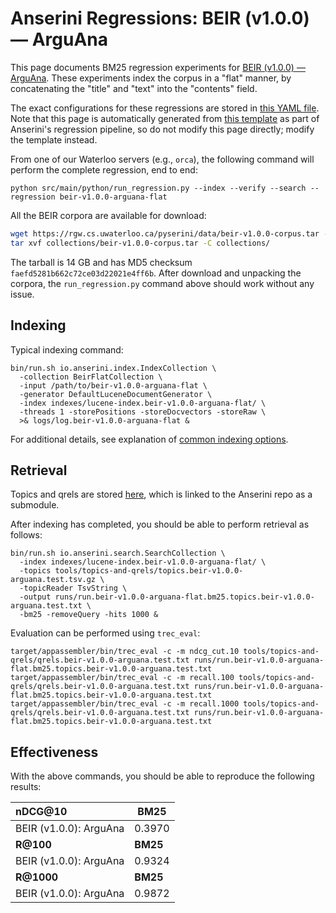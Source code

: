 # Anserini Regressions: BEIR (v1.0.0) &mdash; ArguAna

This page documents BM25 regression experiments for [BEIR (v1.0.0) &mdash; ArguAna](http://beir.ai/).
These experiments index the corpus in a "flat" manner, by concatenating the "title" and "text" into the "contents" field.

The exact configurations for these regressions are stored in [this YAML file](../../src/main/resources/regression/beir-v1.0.0-arguana-flat.yaml).
Note that this page is automatically generated from [this template](../../src/main/resources/docgen/templates/beir-v1.0.0-arguana-flat.template) as part of Anserini's regression pipeline, so do not modify this page directly; modify the template instead.

From one of our Waterloo servers (e.g., `orca`), the following command will perform the complete regression, end to end:

```
python src/main/python/run_regression.py --index --verify --search --regression beir-v1.0.0-arguana-flat
```

All the BEIR corpora are available for download:

```bash
wget https://rgw.cs.uwaterloo.ca/pyserini/data/beir-v1.0.0-corpus.tar -P collections/
tar xvf collections/beir-v1.0.0-corpus.tar -C collections/
```

The tarball is 14 GB and has MD5 checksum `faefd5281b662c72ce03d22021e4ff6b`.
After download and unpacking the corpora, the `run_regression.py` command above should work without any issue.

## Indexing

Typical indexing command:

```
bin/run.sh io.anserini.index.IndexCollection \
  -collection BeirFlatCollection \
  -input /path/to/beir-v1.0.0-arguana-flat \
  -generator DefaultLuceneDocumentGenerator \
  -index indexes/lucene-index.beir-v1.0.0-arguana-flat/ \
  -threads 1 -storePositions -storeDocvectors -storeRaw \
  >& logs/log.beir-v1.0.0-arguana-flat &
```

For additional details, see explanation of [common indexing options](../../docs/common-indexing-options.md).

## Retrieval

Topics and qrels are stored [here](https://github.com/castorini/anserini-tools/tree/master/topics-and-qrels), which is linked to the Anserini repo as a submodule.

After indexing has completed, you should be able to perform retrieval as follows:

```
bin/run.sh io.anserini.search.SearchCollection \
  -index indexes/lucene-index.beir-v1.0.0-arguana-flat/ \
  -topics tools/topics-and-qrels/topics.beir-v1.0.0-arguana.test.tsv.gz \
  -topicReader TsvString \
  -output runs/run.beir-v1.0.0-arguana-flat.bm25.topics.beir-v1.0.0-arguana.test.txt \
  -bm25 -removeQuery -hits 1000 &
```

Evaluation can be performed using `trec_eval`:

```
target/appassembler/bin/trec_eval -c -m ndcg_cut.10 tools/topics-and-qrels/qrels.beir-v1.0.0-arguana.test.txt runs/run.beir-v1.0.0-arguana-flat.bm25.topics.beir-v1.0.0-arguana.test.txt
target/appassembler/bin/trec_eval -c -m recall.100 tools/topics-and-qrels/qrels.beir-v1.0.0-arguana.test.txt runs/run.beir-v1.0.0-arguana-flat.bm25.topics.beir-v1.0.0-arguana.test.txt
target/appassembler/bin/trec_eval -c -m recall.1000 tools/topics-and-qrels/qrels.beir-v1.0.0-arguana.test.txt runs/run.beir-v1.0.0-arguana-flat.bm25.topics.beir-v1.0.0-arguana.test.txt
```

## Effectiveness

With the above commands, you should be able to reproduce the following results:

| **nDCG@10**                                                                                                  | **BM25**  |
|:-------------------------------------------------------------------------------------------------------------|-----------|
| BEIR (v1.0.0): ArguAna                                                                                       | 0.3970    |
| **R@100**                                                                                                    | **BM25**  |
| BEIR (v1.0.0): ArguAna                                                                                       | 0.9324    |
| **R@1000**                                                                                                   | **BM25**  |
| BEIR (v1.0.0): ArguAna                                                                                       | 0.9872    |
